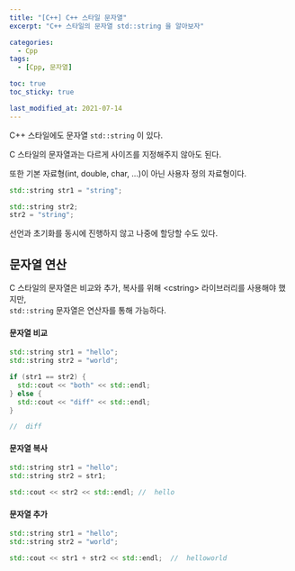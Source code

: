 ```yaml
---
title: "[C++] C++ 스타일 문자열"
excerpt: "C++ 스타일의 문자열 std::string 을 알아보자"

categories:
  - Cpp
tags:
  - [Cpp, 문자열]

toc: true
toc_sticky: true

last_modified_at: 2021-07-14
---
```


C++ 스타일에도 문자열 `std::string` 이 있다.

C 스타일의 문자열과는 다르게 사이즈를 지정해주지 않아도 된다.

또한 기본 자료형(int, double, char, ...)이 아닌 사용자 정의 자료형이다.

```cpp
std::string str1 = "string";

std::string str2;
str2 = "string";
```

선언과 초기화를 동시에 진행하지 않고 나중에 할당할 수도 있다.

## 문자열 연산

C 스타일의 문자열은 비교와 추가, 복사를 위해 \<cstring> 라이브러리를 사용해야 했지만,   
`std::string` 문자열은 연산자를 통해 가능하다.

#### 문자열 비교

```cpp
std::string str1 = "hello";
std::string str2 = "world";

if (str1 == str2) {
  std::cout << "both" << std::endl;
} else {
  std::cout << "diff" << std::endl;
}

//  diff
```

#### 문자열 복사

```cpp
std::string str1 = "hello";
std::string str2 = str1;

std::cout << str2 << std::endl; //  hello
```

#### 문자열 추가

```cpp
std::string str1 = "hello";
std::string str2 = "world";

std::cout << str1 + str2 << std::endl;  //  helloworld
```
